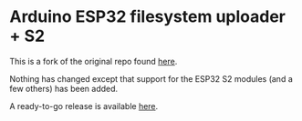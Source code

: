 # Arduino ESP32 filesystem uploader + S2

This is a fork of the original repo found [here](https://github.com/me-no-dev/arduino-esp32fs-plugin).

Nothing has changed except that support for the ESP32 S2 modules (and a few others) has been added.

A ready-to-go release is available [here](https://github.com/etherfi/arduino-esp32fs-plugin-esp32s2/releases).
